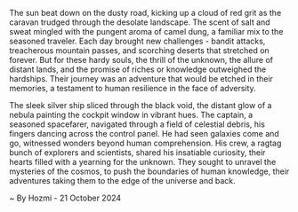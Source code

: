 
The sun beat down on the dusty road, kicking up a cloud of red grit as the caravan trudged through the desolate landscape. The scent of salt and sweat mingled with the pungent aroma of camel dung, a familiar mix to the seasoned traveler.  Each day brought new challenges - bandit attacks, treacherous mountain passes, and scorching deserts that stretched on forever. But for these hardy souls, the thrill of the unknown, the allure of distant lands, and the promise of riches or knowledge outweighed the hardships. Their journey was an adventure that would be etched in their memories, a testament to human resilience in the face of adversity.

The sleek silver ship sliced through the black void, the distant glow of a nebula painting the cockpit window in vibrant hues. The captain, a seasoned spacefarer, navigated through a field of celestial debris, his fingers dancing across the control panel.  He had seen galaxies come and go, witnessed wonders beyond human comprehension.  His crew, a ragtag bunch of explorers and scientists, shared his insatiable curiosity, their hearts filled with a yearning for the unknown.  They sought to unravel the mysteries of the cosmos, to push the boundaries of human knowledge, their adventures taking them to the edge of the universe and back. 

~ By Hozmi - 21 October 2024
